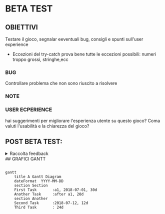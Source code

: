 # BETA TEST

## OBIETTIVI

Testare il gioco, segnalar eeventuali bug, consigli e spunti sull'user experience
- Eccezioni del try-catch
prova bene tutte le eccezioni possibili: numeri troppo grossi, stringhe,ecc



### BUG
Controllare problema che non sono riuscito a risolvere


### NOTE




### USER ECPERIENCE
hai suggerimenti per migliorare l'esperienza utente su questo gioco?
Coma valuti l'usabilità e la chiarezza del gioco?


## POST  BETA TEST:

<details>
<summary>Raccolta feedback</summary>


### Raccolta feedback di Alessandro:
- Eccezioni non gestite
- [x] stringhe
- [] numeri maggiori o minori
- Bug
- []
- Miglioramenti
- [x] explicitare il range di numeri tra i quali indovinare
- [x] Togliere True e False dai messaggi in console

</details>
## GRAFICI GANTT

```mermaid

gantt
    title A Gantt Diagram
    dateFormat  YYYY-MM-DD
    section Section
    First Task       :a1, 2018-07-01, 30d
    Another Task     :after a1, 20d
    section Another
    Second Task      :2018-07-12, 12d
    Third Task       : 24d

```
